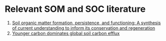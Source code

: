 # Relevant SOM and SOC literature
1. [Soil organic matter formation, persistence, and functioning: A synthesis of current understanding to inform its conservation and regeneration](https://www.sciencedirect.com/science/article/pii/S0065211321001048)
2. [Younger carbon dominates global soil carbon efflux](https://onlinelibrary.wiley.com/doi/epdf/10.1111/gcb.16311)

